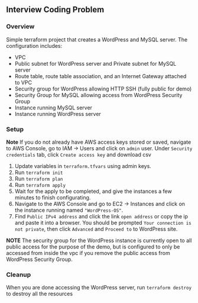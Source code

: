 ## Interview Coding Problem

### Overview

Simple terraform project that creates a WordPress and MySQL server. The configuration includes:

- VPC 
- Public subnet for WordPress server and Private subnet for MySQL server
- Route table, route table association, and an Internet Gateway attached to VPC
- Security group for WordPress allowing HTTP SSH (fully public for demo)
- Security Group for MySQL allowing access from WordPress Security Group
- Instance running MySQL server
- Instance running WordPress server

### Setup

**Note** If you do not already have AWS access keys stored or saved, navigate to AWS Console, go to IAM -> Users and click on `admin` user. Under `Security credentials` tab, click `Create access key` and download csv

1. Update variables in `terraform.tfvars` using admin keys.
3. Run `terraform init`
4. Run `terraform plan`
5. Run `terraform apply`
6. Wait for the apply to be completed, and give the instances a few minutes to finish configurating.
7. Navigate to the AWS Console and go to EC2 -> Instances and click on the instance running named `"WordPress-OS"`.
8. Find `Public IPv4 address` and click the link `open address` or copy the ip and paste it into a browser. You should be prompted `Your connection is not private`, then click `Advanced` and `Proceed to` to WordPress site.

**NOTE** The security group for the WordPress instance is currently open to all public access for the purpose of the demo, but is configured to only be accessed from inside the vpc if you remove the public access from WordPress Security Group.

### Cleanup

When you are done accessing the WordPress server, run `terraform destroy` to destroy all the resources
